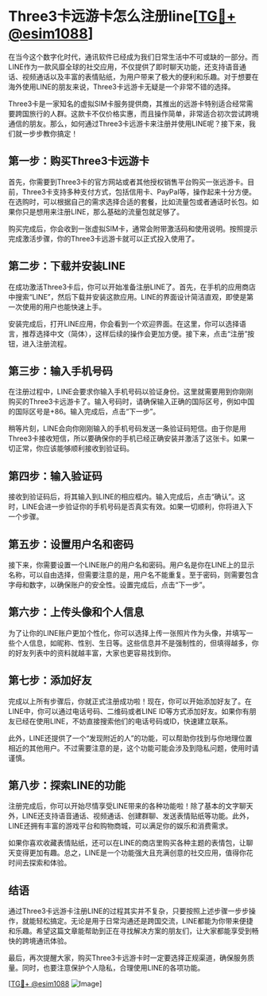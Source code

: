 # Three3卡远游卡怎么注册line[[TG💪+ @esim1088](https://t.me/s/esim1088)]

在当今这个数字化时代，通讯软件已经成为我们日常生活中不可或缺的一部分。而LINE作为一款风靡全球的社交应用，不仅提供了即时聊天功能，还支持语音通话、视频通话以及丰富的表情贴纸，为用户带来了极大的便利和乐趣。对于想要在海外使用LINE的朋友来说，Three3卡远游卡无疑是一个非常不错的选择。

Three3卡是一家知名的虚拟SIM卡服务提供商，其推出的远游卡特别适合经常需要跨国旅行的人群。这款卡不仅价格实惠，而且操作简单，非常适合初次尝试跨境通信的朋友。那么，如何通过Three3卡远游卡来注册并使用LINE呢？接下来，我们就一步步教你搞定！

## **第一步：购买Three3卡远游卡**

首先，你需要到Three3卡的官方网站或者其他授权销售平台购买一张远游卡。目前，Three3卡支持多种支付方式，包括信用卡、PayPal等，操作起来十分方便。在选购时，可以根据自己的需求选择合适的套餐，比如流量包或者通话时长包。如果你只是想用来注册LINE，那么基础的流量包就足够了。

购买完成后，你会收到一张虚拟SIM卡，通常会附带激活码和使用说明。按照提示完成激活步骤，你的Three3卡远游卡就可以正式投入使用了。

## **第二步：下载并安装LINE**

在成功激活Three3卡后，你可以开始准备注册LINE了。首先，在手机的应用商店中搜索“LINE”，然后下载并安装这款应用。LINE的界面设计简洁直观，即使是第一次使用的用户也能快速上手。

安装完成后，打开LINE应用，你会看到一个欢迎界面。在这里，你可以选择语言，推荐选择中文（简体），这样后续的操作会更加方便。接下来，点击“注册”按钮，进入注册流程。

## **第三步：输入手机号码**

在注册过程中，LINE会要求你输入手机号码以验证身份。这里就需要用到你刚刚购买的Three3卡远游卡了。输入号码时，请确保输入正确的国际区号，例如中国的国际区号是+86。输入完成后，点击“下一步”。

稍等片刻，LINE会向你刚刚输入的手机号码发送一条验证码短信。由于你是用Three3卡接收短信，所以要确保你的手机已经正确安装并激活了这张卡。如果一切正常，你应该能够顺利接收到验证码。

## **第四步：输入验证码**

接收到验证码后，将其输入到LINE的相应框内。输入完成后，点击“确认”。这时，LINE会进一步验证你的手机号码是否真实有效。如果一切顺利，你将进入下一个步骤。

## **第五步：设置用户名和密码**

接下来，你需要设置一个LINE账户的用户名和密码。用户名是你在LINE上的显示名称，可以自由选择，但需要注意的是，用户名不能重复。至于密码，则需要包含字母和数字，以确保账户的安全性。设置完成后，点击“下一步”。

## **第六步：上传头像和个人信息**

为了让你的LINE账户更加个性化，你可以选择上传一张照片作为头像，并填写一些个人信息，如昵称、性别、生日等。这些信息并不是强制性的，但填得越多，你的好友列表中的资料就越丰富，大家也更容易找到你。

## **第七步：添加好友**

完成以上所有步骤后，你就正式注册成功啦！现在，你可以开始添加好友了。在LINE中，你可以通过电话号码、二维码或者LINE ID等方式添加好友。如果你有朋友已经在使用LINE，不妨直接搜索他们的电话号码或ID，快速建立联系。

此外，LINE还提供了一个“发现附近的人”的功能，可以帮助你找到与你地理位置相近的其他用户。不过需要注意的是，这个功能可能会涉及到隐私问题，使用时请谨慎。

## **第八步：探索LINE的功能**

注册完成后，你可以开始尽情享受LINE带来的各种功能啦！除了基本的文字聊天外，LINE还支持语音通话、视频通话、创建群聊、发送表情贴纸等功能。此外，LINE还拥有丰富的游戏平台和购物商城，可以满足你的娱乐和消费需求。

如果你喜欢收藏表情贴纸，还可以在LINE的商店里购买各种主题的表情包，让聊天变得更加有趣。总之，LINE是一个功能强大且充满创意的社交应用，值得你花时间去探索和体验。

## **结语**

通过Three3卡远游卡注册LINE的过程其实并不复杂，只要按照上述步骤一步步操作，就能轻松搞定。无论是用于日常沟通还是跨国交流，LINE都能为你带来便捷和乐趣。希望这篇文章能帮助到正在寻找解决方案的朋友们，让大家都能享受到畅快的跨境通讯体验。

最后，再次提醒大家，购买Three3卡远游卡时一定要选择正规渠道，确保服务质量。同时，也要注意保护个人隐私，合理使用LINE的各项功能。

[[TG💪+ @esim1088](https://t.me/s/esim1088) ![Image](https://i.postimg.cc/4NQfJmqS/Snipaste-2025-05-13-00-14-12.png)]